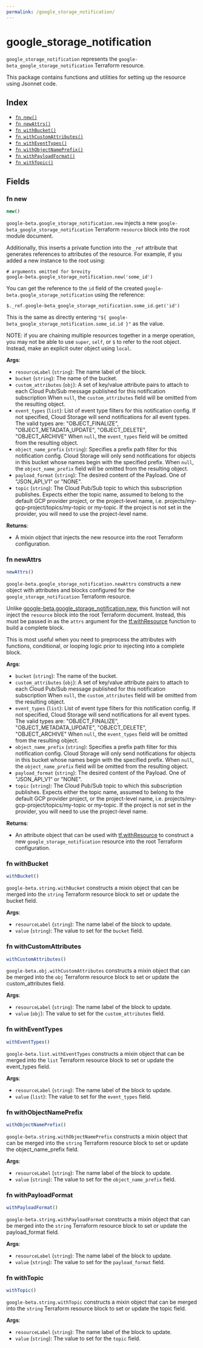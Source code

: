 ```yaml
---
permalink: /google_storage_notification/
---
```


# google_storage_notification

`google_storage_notification` represents the `google-beta_google_storage_notification` Terraform resource.



This package contains functions and utilities for setting up the resource using Jsonnet code.


## Index

* [`fn new()`](#fn-new)
* [`fn newAttrs()`](#fn-newattrs)
* [`fn withBucket()`](#fn-withbucket)
* [`fn withCustomAttributes()`](#fn-withcustomattributes)
* [`fn withEventTypes()`](#fn-witheventtypes)
* [`fn withObjectNamePrefix()`](#fn-withobjectnameprefix)
* [`fn withPayloadFormat()`](#fn-withpayloadformat)
* [`fn withTopic()`](#fn-withtopic)

## Fields

### fn new

```ts
new()
```


`google-beta.google_storage_notification.new` injects a new `google-beta_google_storage_notification` Terraform `resource`
block into the root module document.

Additionally, this inserts a private function into the `_ref` attribute that generates references to attributes of the
resource. For example, if you added a new instance to the root using:

    # arguments omitted for brevity
    google-beta.google_storage_notification.new('some_id')

You can get the reference to the `id` field of the created `google-beta.google_storage_notification` using the reference:

    $._ref.google-beta_google_storage_notification.some_id.get('id')

This is the same as directly entering `"${ google-beta_google_storage_notification.some_id.id }"` as the value.

NOTE: if you are chaining multiple resources together in a merge operation, you may not be able to use `super`, `self`,
or `$` to refer to the root object. Instead, make an explicit outer object using `local`.

**Args**:
  - `resourceLabel` (`string`): The name label of the block.
  - `bucket` (`string`): The name of the bucket.
  - `custom_attributes` (`obj`):  A set of key/value attribute pairs to attach to each Cloud Pub/Sub message published for this notification subscription When `null`, the `custom_attributes` field will be omitted from the resulting object.
  - `event_types` (`list`): List of event type filters for this notification config. If not specified, Cloud Storage will send notifications for all event types. The valid types are: &#34;OBJECT_FINALIZE&#34;, &#34;OBJECT_METADATA_UPDATE&#34;, &#34;OBJECT_DELETE&#34;, &#34;OBJECT_ARCHIVE&#34; When `null`, the `event_types` field will be omitted from the resulting object.
  - `object_name_prefix` (`string`): Specifies a prefix path filter for this notification config. Cloud Storage will only send notifications for objects in this bucket whose names begin with the specified prefix. When `null`, the `object_name_prefix` field will be omitted from the resulting object.
  - `payload_format` (`string`): The desired content of the Payload. One of &#34;JSON_API_V1&#34; or &#34;NONE&#34;.
  - `topic` (`string`): The Cloud Pub/Sub topic to which this subscription publishes. Expects either the  topic name, assumed to belong to the default GCP provider project, or the project-level name,  i.e. projects/my-gcp-project/topics/my-topic or my-topic. If the project is not set in the provider, you will need to use the project-level name.

**Returns**:
- A mixin object that injects the new resource into the root Terraform configuration.


### fn newAttrs

```ts
newAttrs()
```


`google-beta.google_storage_notification.newAttrs` constructs a new object with attributes and blocks configured for the `google_storage_notification`
Terraform resource.

Unlike [google-beta.google_storage_notification.new](#fn-googlestoragenotificationnew), this function will not inject the `resource`
block into the root Terraform document. Instead, this must be passed in as the `attrs` argument for the
[tf.withResource](https://github.com/tf-libsonnet/core/tree/main/docs#fn-withresource) function to build a complete block.

This is most useful when you need to preprocess the attributes with functions, conditional, or looping logic prior to
injecting into a complete block.

**Args**:
  - `bucket` (`string`): The name of the bucket.
  - `custom_attributes` (`obj`):  A set of key/value attribute pairs to attach to each Cloud Pub/Sub message published for this notification subscription When `null`, the `custom_attributes` field will be omitted from the resulting object.
  - `event_types` (`list`): List of event type filters for this notification config. If not specified, Cloud Storage will send notifications for all event types. The valid types are: &#34;OBJECT_FINALIZE&#34;, &#34;OBJECT_METADATA_UPDATE&#34;, &#34;OBJECT_DELETE&#34;, &#34;OBJECT_ARCHIVE&#34; When `null`, the `event_types` field will be omitted from the resulting object.
  - `object_name_prefix` (`string`): Specifies a prefix path filter for this notification config. Cloud Storage will only send notifications for objects in this bucket whose names begin with the specified prefix. When `null`, the `object_name_prefix` field will be omitted from the resulting object.
  - `payload_format` (`string`): The desired content of the Payload. One of &#34;JSON_API_V1&#34; or &#34;NONE&#34;.
  - `topic` (`string`): The Cloud Pub/Sub topic to which this subscription publishes. Expects either the  topic name, assumed to belong to the default GCP provider project, or the project-level name,  i.e. projects/my-gcp-project/topics/my-topic or my-topic. If the project is not set in the provider, you will need to use the project-level name.

**Returns**:
  - An attribute object that can be used with [tf.withResource](https://github.com/tf-libsonnet/core/tree/main/docs#fn-withresource) to construct a new `google_storage_notification` resource into the root Terraform configuration.


### fn withBucket

```ts
withBucket()
```

`google-beta.string.withBucket` constructs a mixin object that can be merged into the `string`
Terraform resource block to set or update the bucket field.



**Args**:
  - `resourceLabel` (`string`): The name label of the block to update.
  - `value` (`string`): The value to set for the `bucket` field.


### fn withCustomAttributes

```ts
withCustomAttributes()
```

`google-beta.obj.withCustomAttributes` constructs a mixin object that can be merged into the `obj`
Terraform resource block to set or update the custom_attributes field.



**Args**:
  - `resourceLabel` (`string`): The name label of the block to update.
  - `value` (`obj`): The value to set for the `custom_attributes` field.


### fn withEventTypes

```ts
withEventTypes()
```

`google-beta.list.withEventTypes` constructs a mixin object that can be merged into the `list`
Terraform resource block to set or update the event_types field.



**Args**:
  - `resourceLabel` (`string`): The name label of the block to update.
  - `value` (`list`): The value to set for the `event_types` field.


### fn withObjectNamePrefix

```ts
withObjectNamePrefix()
```

`google-beta.string.withObjectNamePrefix` constructs a mixin object that can be merged into the `string`
Terraform resource block to set or update the object_name_prefix field.



**Args**:
  - `resourceLabel` (`string`): The name label of the block to update.
  - `value` (`string`): The value to set for the `object_name_prefix` field.


### fn withPayloadFormat

```ts
withPayloadFormat()
```

`google-beta.string.withPayloadFormat` constructs a mixin object that can be merged into the `string`
Terraform resource block to set or update the payload_format field.



**Args**:
  - `resourceLabel` (`string`): The name label of the block to update.
  - `value` (`string`): The value to set for the `payload_format` field.


### fn withTopic

```ts
withTopic()
```

`google-beta.string.withTopic` constructs a mixin object that can be merged into the `string`
Terraform resource block to set or update the topic field.



**Args**:
  - `resourceLabel` (`string`): The name label of the block to update.
  - `value` (`string`): The value to set for the `topic` field.
